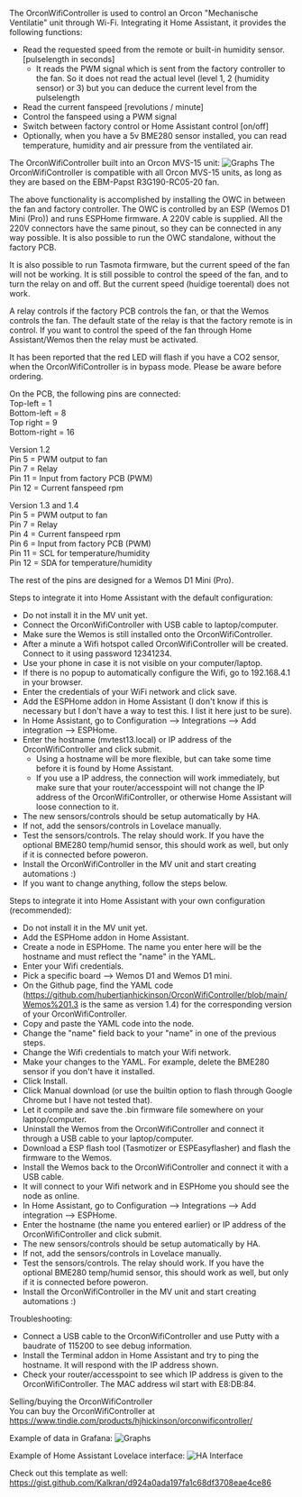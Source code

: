 The OrconWifiController is used to control an Orcon "Mechanische Ventilatie" unit through Wi-Fi. Integrating it Home Assistant, it provides the following functions:

- Read the requested speed from the remote or built-in humidity sensor. [pulselength in seconds]
  - It reads the PWM signal which is sent from the factory controller to the fan. So it does not read the actual level (level 1, 2 (humidity sensor) or 3) but you can deduce the current level from the pulselength
- Read the current fanspeed [revolutions / minute]
- Control the fanspeed using a PWM signal
- Switch between factory control or Home Assistant control [on/off]
- Optionally, when you have a 5v BME280 sensor installed, you can read temperature, humidity and air pressure from the ventilated air.

The OrconWifiController built into an Orcon MVS-15 unit:
<img src="https://github.com/hubertjanhickinson/OrconWifiController/blob/main/OrconWifiController.jpg" alt="Graphs"/>
The OrconWifiController is compatible with all Orcon MVS-15 units, as long as they are based on the EBM-Papst R3G190-RC05-20 fan.

The above functionality is accomplished by installing the OWC in between the fan and factory controller. The OWC is controlled by an ESP (Wemos D1 Mini (Pro)) and runs ESPHome firmware. A 220V cable is supplied. All the 220V connectors have the same pinout, so they can be connected in any way possible. It is also possible to run the OWC standalone, without the factory PCB.

It is also possible to run Tasmota firmware, but the current speed of the fan will not be working. It is still possible to control the speed of the fan, and to turn the relay on and off. But the current speed (huidige toerental) does not work.

A relay controls if the factory PCB controls the fan, or that the Wemos controls the fan. The default state of the relay is that the factory remote is in control. If you want to control the speed of the fan through Home Assistant/Wemos then the relay must be activated.

It has been reported that the red LED will flash if you have a CO2 sensor, when the OrconWifiController is in bypass mode. Please be aware before ordering.

On the PCB, the following pins are connected:\
Top-left = 1\
Bottom-left = 8\
Top right = 9\
Bottom-right = 16

Version 1.2\
Pin 5  = PWM output to fan\
Pin 7  = Relay\
Pin 11 = Input from factory PCB (PWM)\
Pin 12 = Current fanspeed rpm

Version 1.3 and 1.4\
Pin  5 = PWM output to fan\
Pin  7 = Relay\
Pin  4 = Current fanspeed rpm\
Pin  6 = Input from factory PCB (PWM)\
Pin 11 = SCL for temperature/humidity\
Pin 12 = SDA for temperature/humidity

The rest of the pins are designed for a Wemos D1 Mini (Pro). 

Steps to integrate it into Home Assistant with the default configuration:
- Do not install it in the MV unit yet.
- Connect the OrconWifiController with USB cable to laptop/computer.
- Make sure the Wemos is still installed onto the OrconWifiController.
- After a minute a Wifi hotspot called OrconWifiController will be created. Connect to it using password 12341234.
- Use your phone in case it is not visible on your computer/laptop.
- If there is no popup to automatically configure the Wifi, go to 192.168.4.1 in your browser.
- Enter the credentials of your WiFi network and click save.
- Add the ESPHome addon in Home Assistant (I don't know if this is necessary but I don't have a way to test this. I list it here just to be sure).
- In Home Assistant, go to Configuration --> Integrations --> Add integration --> ESPHome.
- Enter the hostname (mvtest13.local) or IP address of the OrconWifiController and click submit.
  - Using a hostname will be more flexible, but can take some time before it is found by Home Assistant.
  - If you use a IP address, the connection will work immediately, but make sure that your router/accesspoint will not change the IP address of the OrconWifiController, or otherwise Home Assistant will loose connection to it.
- The new sensors/controls should be setup automatically by HA.
- If not, add the sensors/controls in Lovelace manually.
- Test the sensors/controls. The relay should work. If you have the optional BME280 temp/humid sensor, this should work as well, but only if it is connected before poweron.
- Install the OrconWifiController in the MV unit and start creating automations :)
- If you want to change anything, follow the steps below.


Steps to integrate it into Home Assistant with your own configuration (recommended):
- Do not install it in the MV unit yet.
- Add the ESPHome addon in Home Assistant.
- Create a node in ESPHome. The name you enter here will be the hostname and must reflect the "name" in the YAML.
- Enter your Wifi credentials.
- Pick a specific board --> Wemos D1 and Wemos D1 mini.
- On the Github page, find the YAML code (https://github.com/hubertjanhickinson/OrconWifiController/blob/main/Wemos%201.3 is the same as version 1.4) for the corresponding version of your OrconWifiController.
- Copy and paste the YAML code into the node.
- Change the "name" field back to your "name" in one of the previous steps.
- Change the Wifi credentials to match your Wifi network.
- Make your changes to the YAML. For example, delete the BME280 sensor if you don't have it installed.
- Click Install.
- Click Manual download (or use the builtin option to flash through Google Chrome but I have not tested that).
- Let it compile and save the .bin firmware file somewhere on your laptop/computer.
- Uninstall the Wemos from the OrconWifiController and connect it through a USB cable to your laptop/computer.
- Download a ESP flash tool (Tasmotizer or ESPEasyflasher) and flash the firmware to the Wemos.
- Install the Wemos back to the OrconWifiController and connect it with a USB cable.
- It will connect to your Wifi network and in ESPHome you should see the node as online.
- In Home Assistant, go to Configuration --> Integrations --> Add integration --> ESPHome.
- Enter the hostname (the name you entered earlier) or IP address of the OrconWifiController and click submit.
- The new sensors/controls should be setup automatically by HA.
- If not, add the sensors/controls in Lovelace manually.
- Test the sensors/controls. The relay should work. If you have the optional BME280 temp/humid sensor, this should work as well, but only if it is connected before poweron.
- Install the OrconWifiController in the MV unit and start creating automations :)


Troubleshooting:
- Connect a USB cable to the OrconWifiController and use Putty with a baudrate of 115200 to see debug information.
- Install the Terminal addon in Home Assistant and try to ping the hostname. It will respond with the IP address shown.
- Check your router/accesspoint to see which IP address is given to the OrconWifiController. The MAC address wil start with E8:DB:84.


Selling/buying the OrconWifiController\
You can buy the OrconWifiController at https://www.tindie.com/products/hjhickinson/orconwificontroller/

Example of data in Grafana:
<img src="https://github.com/hubertjanhickinson/OrconWifiController/blob/main/Graphs.png" alt="Graphs"/>

Example of Home Assistant Lovelace interface:
<img src="https://github.com/hubertjanhickinson/OrconWifiController/blob/main/HA2.png" alt="HA Interface"/>

Check out this template as well:
https://gist.github.com/Kalkran/d924a0ada197fa1c68df3708eae4ce86
